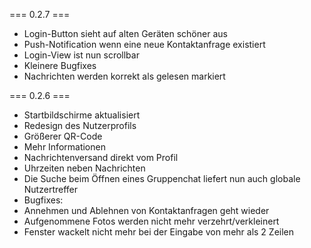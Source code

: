 === 0.2.7 ===
- Login-Button sieht auf alten Geräten schöner aus
- Push-Notification wenn eine neue Kontaktanfrage existiert
- Login-View ist nun scrollbar
- Kleinere Bugfixes
- Nachrichten werden korrekt als gelesen markiert

=== 0.2.6 ===
- Startbildschirme aktualisiert
- Redesign des Nutzerprofils
 - Größerer QR-Code
 - Mehr Informationen
 - Nachrichtenversand direkt vom Profil
- Uhrzeiten neben Nachrichten
- Die Suche beim Öffnen eines Gruppenchat liefert nun auch globale Nutzertreffer
- Bugfixes:
 - Annehmen und Ablehnen von Kontaktanfragen geht wieder
 - Aufgenommene Fotos werden nicht mehr verzehrt/verkleinert
 - Fenster wackelt nicht mehr bei der Eingabe von mehr als 2 Zeilen 

